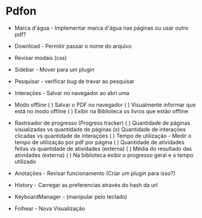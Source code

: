 # Pdfon

- Marca d'água - Implementar marca d'água nas páginas ou usar outro pdf?
- Download - Permitir passar o nome do arquivo
- Revisar modais (css)
- Sidebar - Mover para um plugin
- Pesquisar - verificar bug de travar ao pesquisar
- Interações - Salvar no navegador ao abri uma

- Modo offline
  ( ) Salvar o PDF no navegador
  ( ) Visualmente informar que está no modo offline
  ( ) Exibir na Biblioteca os livros que estão offline

- Rastreador de progresso (Progress tracker)
  ( ) Quantidade de páginas visualizadas vs quantidade de páginas
  (x) Quantidade de interações clicadas vs quantidade de interações
  ( ) Tempo de utilização - Medir o tempo de utilização por pdf por página
  ( ) Quantidade de atividades feitas vs quantidade de atividades (externa)
  ( ) Média do resultado das atividades (externa)
  ( ) Na biblioteca exibir o progresso geral e o tempo utilizado

- Anotações - Revisar funcionamento (Criar um plugin para isso?)
- History - Carregar as preferencias através do hash da url
- KeyboardManager - (manipular pelo teclado)
- Folhear - Nova Visualização

